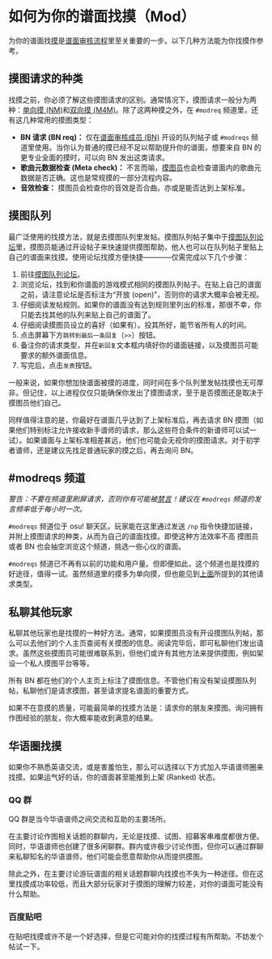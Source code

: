 # 如何为你的谱面找摸（Mod）

为你的谱面找[摸](/wiki/Modding)是[谱面审核流程](/wiki/Beatmap_ranking_procedure)里至关重要的一步。以下几种方法能为你找摸作参考。

## 摸图请求的种类

找摸之前，你必须了解这些摸图请求的区别。通常情况下，摸图请求一般分为两种：[单向摸 (NM)](/wiki/Modding/Normal_mod)和[双向摸 (M4M)](/wiki/Modding/Mod_for_mod)。除了这两种摸之外，在 `#modreq` 频道里，还有这几种常用的摸图类型：

- **BN 请求 (BN req)：** 仅在[谱面审核成员 (BN)](/wiki/People/The_Team/Beatmap_Nominators) 开设的队列帖子或 `#modreqs` 频道里使用。当你认为普通的摸已经不足以帮助提升你的谱面，想要来自 BN 的更专业全面的摸时，可以向 BN 发出这类请求。
- **歌曲元数据检查 (Meta check)：** 不言而喻，[摸图员](/wiki/Modding/Modder)也会检查谱面内的歌曲元数据是否正确。这也是常规摸的一部分流程内容。
- **音效检查：** 摸图员会检查你的音效是否合曲。亦或是能否达到上架标准。

## 摸图队列

最广泛使用的找摸方法，就是去摸图队列里发帖。摸图队列帖子集中于[摸图队列论坛](https://osu.ppy.sh/community/forums/60)里，摸图员能通过开设帖子来快速提供摸图帮助，他人也可以在队列帖子里贴上自己的谱面来找摸。使用论坛找摸方便快捷————仅需完成以下几个步骤：

1. 前往[摸图队列论坛](https://osu.ppy.sh/community/forums/60)。
2. 浏览论坛，找到和你谱面的游戏模式相同的摸图队列帖子。在贴上自己的谱面之前，请注意论坛是否标注为“开放 (open)”，否则你的请求大概率会被无视。
3. 仔细阅读发帖规则。如果你的谱面没有达到规则里列出的标准，那很不幸，你只能去找其他的队列来贴上自己的谱面了。
4. 仔细阅读摸图员设立的喜好（如果有）。投其所好，能节省所有人的时间。
5. 点击屏幕下方`跳转到最后一条回复`（`>>`）按钮。
6. 备注你的请求类型，并在`新回复`文本框内填好你的谱面链接，以及摸图员可能要求的额外谱面信息。
7. 写完后，点击`发表`按钮。

一般来说，如果你想加快谱面被摸的进度，同时间在多个队列里发帖找摸也无可厚非。但记住，以上进程仅仅只能确保你发出了摸图请求，至于是否摸图还是取决于摸图员他们自己。

同样值得注意的是，你最好在谱面几乎达到了上架标准后，再去请求 BN 摸图（如果他们特别标注允许接收新手谱师的请求，那么这些符合条件的新谱师可以试一试）。如果谱面与上架标准相差甚远，他们也可能会无视你的摸图请求。对于初学者谱师，还是建议先找足普通玩家的摸之后，再去询问 BN。

## #modreqs 频道

*警告：不要在频道里刷屏请求，否则你有可能被[禁言](/wiki/Silence)！建议在 `#modreqs` 频道的发言频率低于每小时一次。*

`#modreqs` 频道位于 osu! 聊天区。玩家能在这里通过发送 `/np` 指令快捷加链接，并附上摸图请求的种类，从而为自己的谱面找摸。即使这种方法效率不高 摸图员或者 BN 也会抽空浏览这个频道，挑选一些心仪的谱面。

`#modreqs` 频道已不再有以前的功能和用户量。但即便如此，这个频道也是找摸的好途径，值得一试。虽然频道里的摸多为单向摸，但也能见到[上面](#摸图请求的种类)所提到的其他请求类型。

## 私聊其他玩家

私聊其他玩家也是找摸的一种好方法。通常，如果摸图员没有开设摸图队列帖，那么可以去他们的个人主页查阅有关摸图的信息。阅读完毕后，即可私聊他们发出请求。虽然这些摸图员可能很难联系到，但他们或许有其他方法来提供摸图，例如架设一个私人摸图平台等等。

所有 BN 都在他们的个人主页上标注了摸图信息。不管他们有没有架设摸图队列帖，私聊他们是请求摸图，甚至请求提名谱面的重要方式。

如果不在意摸的质量，可能最简单的找摸方法是：请求你的朋友来摸图。询问拥有作图经验的朋友，你大概率能收到满意的结果。

## 华语圈找摸

如果你不熟悉英语交流，或是害羞怕生，那么可以选择以下方式加入华语谱师圈来找摸。如果运气好的话，你的谱面甚至能推到上架 (Ranked) 状态。

### QQ 群

QQ 群是当今华语谱师之间交流和互助的主要场所。

在主要讨论作图相关话题的群聊内，无论是找摸、试图、招募客串难度都很方便。同时，华语谱师也创建了很多闲聊群。群内或许极少讨论作图，但你可以通过群聊来私聊知名的华语谱师，他们可能会愿意帮助你从而提供摸图。

除此之外，在主要讨论游玩谱面的相关话题群聊内找摸也不失为一种途径。但在这里找摸成功率较低，而且大部分玩家对于摸图的理解力较差，对你的谱面可能没有什么帮助。

### 百度贴吧

在贴吧找摸或许不是一个好选择，但是它可能对你的找摸过程有所帮助。不妨发个帖试一下。
